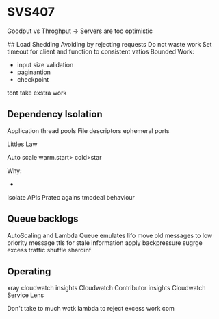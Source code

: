 # SVS407

Goodput vs Throghput -> Servers are too optimistic

## Load Shedding
Avoiding by rejecting requests
Do not waste work
Set timeout for client and function to consistent vatios
Bounded Work:

- input size validation
- paginantion
- checkpoint

tont take exstra work

## Dependency Isolation

Application thread pools
File descriptors
ephemeral ports

Littles Law

Auto scale
warm.start> cold>star

Why:

-

Isolate APIs
Pratec agains tmodeal behaviour

## Queue backlogs

AutoScaling and Lambda
Queue emulates lifo
move old messages to low priority
message ttls for stale information
apply backpressure
sugrge excess traffic
shuffle shardinf

## Operating

xray
cloudwatch insights
Cloudwatch Contributor insights
Cloudwatch Service Lens

Don't take to much wotk
lambda to reject excess work
com
